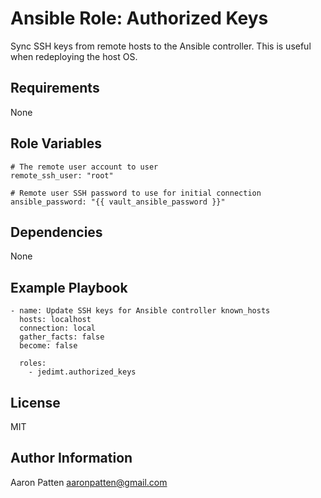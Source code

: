 Ansible Role: Authorized Keys
=========

Sync SSH keys from remote hosts to the Ansible controller. This is useful when redeploying
the host OS.

Requirements
------------

None

Role Variables
--------------

    # The remote user account to user
    remote_ssh_user: "root"

    # Remote user SSH password to use for initial connection
    ansible_password: "{{ vault_ansible_password }}"

Dependencies
------------

None

Example Playbook
----------------

    - name: Update SSH keys for Ansible controller known_hosts
      hosts: localhost
      connection: local
      gather_facts: false
      become: false

      roles:
        - jedimt.authorized_keys

License
-------

MIT

Author Information
------------------

Aaron Patten
aaronpatten@gmail.com
